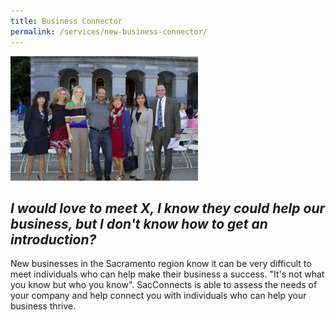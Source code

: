 ```yaml
---
title: Business Connector
permalink: /services/new-business-connector/
---
```

![image of Nancy posing for a photo with 6 other people in front of a building](/assets/images/IMG_7554-300x199.jpg)

## *I would love to meet X, I know they could help our business, but I don't know how to get an introduction?*

New businesses in the Sacramento region know it can be very difficult to meet individuals who can help make their business a success. "It's not what you know but who you know". SacConnects is able to assess the needs of your company and help connect you with individuals who can help your business thrive.